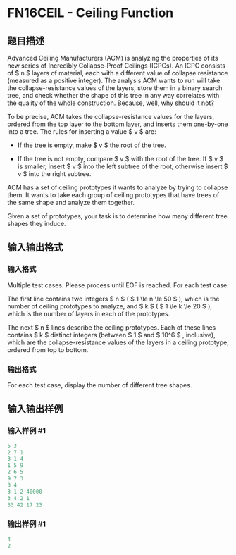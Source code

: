 # FN16CEIL - Ceiling Function

## 题目描述

Advanced Ceiling Manufacturers (ACM) is analyzing the properties of its new series of Incredibly Collapse-Proof Ceilings (ICPCs). An ICPC consists of $ n $ layers of material, each with a different value of collapse resistance (measured as a positive integer). The analysis ACM wants to run will take the collapse-resistance values of the layers, store them in a binary search tree, and check whether the shape of this tree in any way correlates with the quality of the whole construction. Because, well, why should it not?

To be precise, ACM takes the collapse-resistance values for the layers, ordered from the top layer to the bottom layer, and inserts them one-by-one into a tree. The rules for inserting a value $ v $ are:

- If the tree is empty, make $ v $ the root of the tree.

- If the tree is not empty, compare $ v $ with the root of the tree. If $ v $ is smaller, insert $ v $ into the left subtree of the root, otherwise insert $ v $ into the right subtree.

ACM has a set of ceiling prototypes it wants to analyze by trying to collapse them. It wants to take each group of ceiling prototypes that have trees of the same shape and analyze them together.

Given a set of prototypes, your task is to determine how many different tree shapes they induce.

## 输入输出格式

### 输入格式

Multiple test cases. Please process until EOF is reached. For each test case:

The first line contains two integers $ n $ ( $ 1 \le n \le 50 $ ), which is the number of ceiling prototypes to analyze, and $ k $ ( $ 1 \le k \le 20 $ ), which is the number of layers in each of the prototypes.

The next $ n $ lines describe the ceiling prototypes. Each of these lines contains $ k $ distinct integers (between $ 1 $ and $ 10^6 $ , inclusive), which are the collapse-resistance values of the layers in a ceiling prototype, ordered from top to bottom.

### 输出格式

For each test case, display the number of different tree shapes.

## 输入输出样例

### 输入样例 #1

```cpp
5 3
2 7 1
3 1 4
1 5 9
2 6 5
9 7 3
3 4
3 1 2 40000
3 4 2 1
33 42 17 23
```


### 输出样例 #1

```cpp
4
2
```


